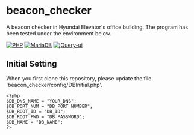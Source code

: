 # beacon_checker
A beacon checker in Hyundai Elevator's office building.
The program has been tested under the environment below.

[![PHP](https://img.shields.io/badge/PHP-5.6-blue.svg)](http://windows.php.net/download#php-5.6)
[![MariaDB](https://img.shields.io/badge/MariaDB-10.2-green.svg)](https://mariadb.org/download/)
[![jQuery-ui](https://img.shields.io/badge/jQuery_ui-1.12.1-red.svg)](https://jqueryui.com/)

## Initial Setting
When you first clone this repository, please update the file 'beacon_checker/config/DBInitial.php'.

```
<?php
$DB_DNS_NAME = "YOUR_DNS";
$DB_PORT_NUM = "DB_PORT_NUMBER";
$DB_ROOT_ID = "DB_ID";
$DB_ROOT_PWD = "DB_PASSWORD";
$DB_NAME = "DB_NAME";
?>
```
